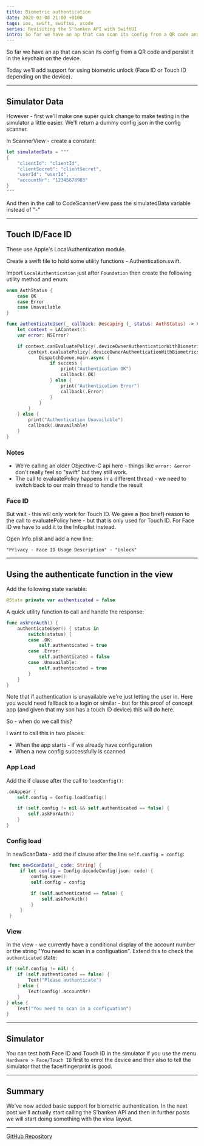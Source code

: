```yaml
---
title: Biometric authentication
date: 2020-03-08 21:00 +0100
tags: ios, swift, swiftui, xcode
series: Revisiting the S'banken API with SwiftUI
intro: So far we have an ap that can scan its config from a QR code and persist it in the keychain on the device. Today we'll add support for using biometric unlock (Face ID or Touch ID depending on the device).
---
```


So far we have an ap that can scan its config from a QR code and persist it in the keychain on the device.

Today we'll add support for using biometric unlock (Face ID or Touch ID depending on the device).

---

## Simulator Data

However - first we'll make one super quick change to make testing in the simulator a little easier. We'll return a dummy config json in the config scanner.

In ScannerView - create a constant:

```swift
let simulatedData = """
{
    "clientId": "clientId",
    "clientSecret": "clientSecret",
    "userId": "userId",
    "accountNr": "12345678903"
}
"""
```

And then in the call to CodeScannerView pass the simulatedData variable instead of "-"

---

## Touch ID/Face ID

These use Apple's LocalAuthentication module.

Create a swift file to hold some utility functions - Authentication.swift.

Import `LocalAuthentication` just after `Foundation` then create the following utility method and enum:

```swift
enum AuthStatus {
    case OK
    case Error
    case Unavailable
}

func authenticateUser(_ callback: @escaping (_ status: AuthStatus) -> Void) {
    let context = LAContext()
    var error: NSError?

    if context.canEvaluatePolicy(.deviceOwnerAuthenticationWithBiometrics, error: &error) {
        context.evaluatePolicy(.deviceOwnerAuthenticationWithBiometrics, localizedReason: "Unlock") { success, authenticationError in
            DispatchQueue.main.async {
                if success {
                    print("Authentication OK")
                    callback(.OK)
                } else {
                    print("Authentication Error")
                    callback(.Error)
                }
            }
        }
    } else {
        print("Authentication Unavailable")
        callback(.Unavailable)
    }
}
```

### Notes

- We're calling an older Objective-C api here - things like `error: &error` don't really feel so "swift" but they still work.
- The call to evaluatePolicy happens in a different thread - we need to switch back to our main thread to handle the result

### Face ID

But wait - this will only work for Touch ID. We gave a (too brief) reason to the call to evaluatePolicy here - but that is only used for Touch ID. For Face ID we have to add it to the Info.plist instead.

Open Info.plist and add a new line:

```
"Privacy - Face ID Usage Description" - "Unlock"
```

---

## Using the authenticate function in the view

Add the following state variable:

```swift
@State private var authenticated = false
```

A quick utility function to call and handle the response:

```swift
func askForAuth() {
    authenticateUser() { status in
        switch(status) {
        case .OK:
            self.authenticated = true
        case .Error:
            self.authenticated = false
        case .Unavailable:
            self.authenticated = true
        }
    }
}
```

Note that if authentication is unavailable we're just letting the user in. Here you would need fallback to a login or similar - but for this proof of concept app (and given that my son has a touch ID device) this will do here.

So - when do we call this?

I want to call this in two places:

- When the app starts - if we already have configuration
- When a new config successfully is scanned

### App Load

Add the if clause after the call to `loadConfig()`:

```swift
.onAppear {
    self.config = Config.loadConfig()

    if (self.config != nil && self.authenticated == false) {
        self.askForAuth()
    }
}
```

### Config load

In newScanData - add the if clause after the line `self.config = config`:

```swift
 func newScanData(_ code: String) {
     if let config = Config.decodeConfig(json: code) {
         config.save()
         self.config = config

         if (self.authenticated == false) {
             self.askForAuth()
         }
     }
 }
```

### View

In the view - we currently have a conditional display of the account number or the string "You need to scan in a configuation". Extend this to check the `authenticated` state:

```swift
if (self.config != nil) {
    if (self.authenticated == false) {
        Text("Please authenticate")
    } else {
        Text(config!.accountNr)
    }
} else {
    Text("You need to scan in a configuation")
}
```

---

## Simulator

You can test both Face ID and Touch ID in the simulator if you use the menu `Hardware > Face/Touch ID` first to enrol the device and then also to tell the simulator that the face/fingerprint is good.

---

## Summary

We've now added basic support for biometric authentication. In the next post we'll actually start calling the S'banken API and then in further posts we will start doing something with the view layout.

---

[GitHub Repository](https://github.com/chrissearle/lommepenger-swiftui)
